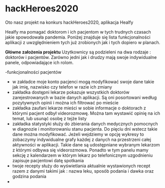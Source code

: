 # hackHeroes2020

Oto nasz projekt na konkurs hackHeroes2020, aplikacja Healfy



Healfy ma pomagać doktorom i ich pacjentom w tych trudnych czasach jakie spowodowała pandemia. 
Poniżej znajduje się lista funkcjonalności aplikacji z uwzględnieniem tych już zrobionych jak i tych dopiero w planach.




**Główne założenia projektu**
Uzytkownicy są podzieleni na dwa rodzaje : doktorów i pacjentów. Zarówno jedni jak i drudzy mają swoje indywidualne panele, odpowiadające ich rolom.


-funkcjonalności pacjentów
 - w zakładce moje konto pacjenci mogą modyfikować swoje dane takie jak imię, nazwisko czy telefon w razie ich zmiany
 - zakładka dostępni lekarze pokazuje wszystkich doktorów zarejestrowanych w bazie danych aplikacji. Są oni posortowani według pozytywnych opinii i można ich filtrować po mieście 
 - zakładka zaufani lekarze mieści w sobie informacje o doktorach z którymi pacjent odbył videorozmowę. Można tam wystawić opinię na ich temat, lub usunąć osobę z tejże listy
 - zakładka statystyki służy do zbierania danych medycznych pomocnych w diagnozie i monitorowaniu stanu pacjenta. Do pięciu dni wstecz takie dane można modyfikować. Jeżeli wejdziemy w opcję wykresy to zobaczymy indywidualne grafy każdej z danych na przestrzeni całej aktywności w aplikacji. Takie dane są udostępniane wybranym lekarzom z którymi odbywa się videorozmowa. Ponadto w tym panelu mamy sekcję z kalendarzem w którym lekarz po telefonicznym uzgodnieniu zapisuje pacjentowi datę spotkania
 - twoje recepty służy do wyświetlania aktualnie wystawionych recept razem z danymi takimi jak : nazwa leku, sposób podania i dawka oraz godzina podania
 - 
 
 
 
